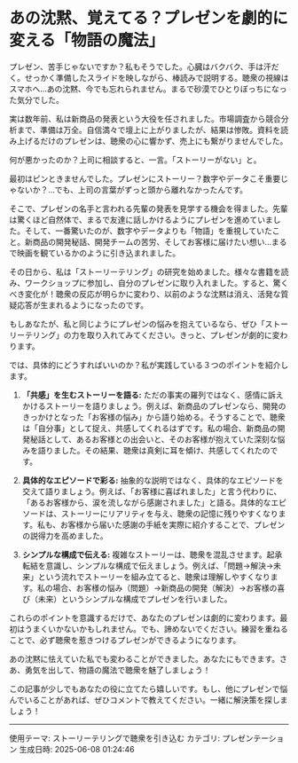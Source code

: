 # あの沈黙、覚えてる？プレゼンを劇的に変える「物語の魔法」

プレゼン、苦手じゃないですか？私もそうでした。心臓はバクバク、手は汗だく。せっかく準備したスライドを映しながら、棒読みで説明する。聴衆の視線はスマホへ…あの沈黙、今でも忘れられません。まるで砂漠でひとりぼっちになった気分でした。

実は数年前、私は新商品の発表という大役を任されました。市場調査から競合分析まで、準備は万全。自信満々で壇上に上がりましたが、結果は惨敗。資料を読み上げるだけのプレゼンは、聴衆の心に響かず、売上にも繋がりませんでした。

何が悪かったのか？上司に相談すると、一言。「ストーリーがない」と。

最初はピンときませんでした。プレゼンにストーリー？数字やデータこそ重要じゃないか？…でも、上司の言葉がずっと頭から離れなかったんです。

そこで、プレゼンの名手と言われる先輩の発表を見学する機会を得ました。先輩は驚くほど自然体で、まるで友達に話しかけるようにプレゼンを進めていました。そして、一番驚いたのが、数字やデータよりも「物語」を重視していたこと。新商品の開発秘話、開発チームの苦労、そしてお客様に届けたい想い…まるで映画を観ているかのように引き込まれました。

その日から、私は「ストーリーテリング」の研究を始めました。様々な書籍を読み、ワークショップに参加し、自分のプレゼンに取り入れました。すると、驚くべき変化が！聴衆の反応が明らかに変わり、以前のような沈黙は消え、活発な質疑応答が生まれるようになったのです。

もしあなたが、私と同じようにプレゼンの悩みを抱えているなら、ぜひ「ストーリーテリング」の力を取り入れてみてください。きっと、プレゼンが劇的に変わります。

では、具体的にどうすればいいのか？私が実践している３つのポイントを紹介します。

1. **「共感」を生むストーリーを語る:**  ただの事実の羅列ではなく、感情に訴えかけるストーリーを語りましょう。例えば、新商品のプレゼンなら、開発のきっかけとなった「お客様の悩み」から語り始める。そうすることで、聴衆は「自分事」として捉え、共感してくれるはずです。私の場合、新商品の開発秘話として、あるお客様との出会いと、そのお客様が抱えていた深刻な悩みを語りました。その結果、聴衆は真剣に耳を傾け、共感してくれたのです。

2. **具体的なエピソードで彩る:** 抽象的な説明ではなく、具体的なエピソードを交えて語りましょう。例えば、「お客様に喜ばれました」と言う代わりに、「あるお客様から、涙を流しながら感謝されました」と語る。具体的なエピソードは、ストーリーにリアリティを与え、聴衆の記憶に残りやすくなります。私も、お客様から届いた感謝の手紙を実際に紹介することで、プレゼンの説得力を高めました。

3. **シンプルな構成で伝える:** 複雑なストーリーは、聴衆を混乱させます。起承転結を意識し、シンプルな構成で伝えましょう。例えば、「問題→解決→未来」という流れでストーリーを組み立てると、聴衆は理解しやすくなります。私の場合、お客様の悩み（問題）→新商品の開発（解決）→お客様の喜び（未来）というシンプルな構成でプレゼンを行いました。


これらのポイントを意識するだけで、あなたのプレゼンは劇的に変わります。最初はうまくいかないかもしれません。でも、諦めないでください。練習を重ねることで、必ず聴衆を惹きつけるプレゼンができるようになります。

あの沈黙に怯えていた私でも変わることができました。あなたにもできます。さあ、勇気を出して、物語の魔法で聴衆を魅了しましょう！

この記事が少しでもあなたの役に立てたら嬉しいです。もし、他にプレゼンで悩んでいることがあれば、ぜひコメントで教えてください。一緒に解決策を探しましょう！


---
使用テーマ: ストーリーテリングで聴衆を引き込む
カテゴリ: プレゼンテーション
生成日時: 2025-06-08 01:24:46
